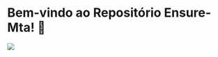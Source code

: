 # Bem-vindo ao Repositório Ensure-Mta! 👋

<img src="https://media.discordapp.net/attachments/819956477972054038/1186443243823575060/image.png?ex=65934460&is=6580cf60&hm=2bcbf429ae08147367d1eec26680c1cfbc61cc1a89e9adbc1618f67546fb61aa&=&format=webp&quality=lossless&width=1151&height=676">
